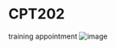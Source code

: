 # CPT202
training appointment
![image](https://github.com/wjwwjww/CPT202/assets/88242516/b3bec95b-e3bb-426e-83e7-dc8fb61639d6)
